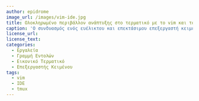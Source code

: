 ```yaml
---
author: epidrome
image_url: /images/vim-ide.jpg
title: Ολοκληρωμένο περιβάλλον ανάπτυξης στο τερματικό με το vim και το tmux 
caption: 'Ο συνδυασμός ενός ευέλικτου και επεκτάσιμου επεξεργαστή κειμένου όπως ο vim με ένα απλό παραθυρικό περιβάλλον ή ακόμη και με έναν πολυπλέκτη τερματικών όπως το tmux επιτρέπει στον έμπειρο προγραμματιστή να έχει ένα γρήγορο και πλούσιο σε πληροφορία περιβάλλον που μπορεί να τον ακολουθεί ανεξάρτητα από τις δυνατότητες του τερματικού υπολογιστή.' 
license_url: 
license_text: 
categories:
  - Εργαλεία
  - Γραμμή Εντολών
  - Εικονικό Τερματικό
  - Επεξεργαστής Κειμένου
tags:
  - vim 
  - IDE
  - tmux
---
```


